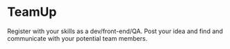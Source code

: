 TeamUp
======

Register with your skills as a dev/front-end/QA. Post your idea and find and communicate with your potential team members.
